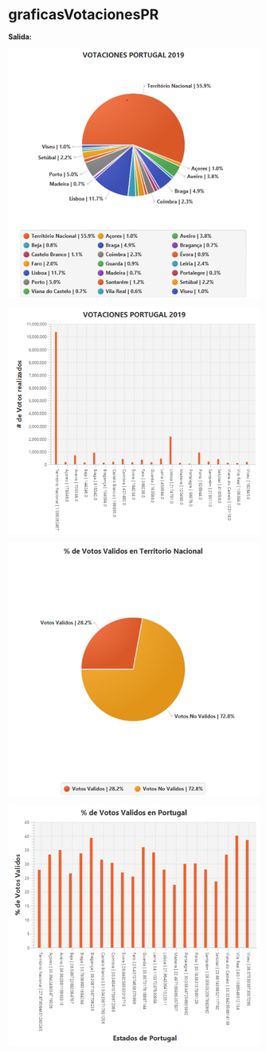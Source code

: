 # graficasVotacionesPR

**Salida:**

![grafica1](img/Grafica01.png)

![grafica2](img/Grafica02.png)

![grafica3](img/Grafica03.png)

![grafica4](img/Grafica04.png)
